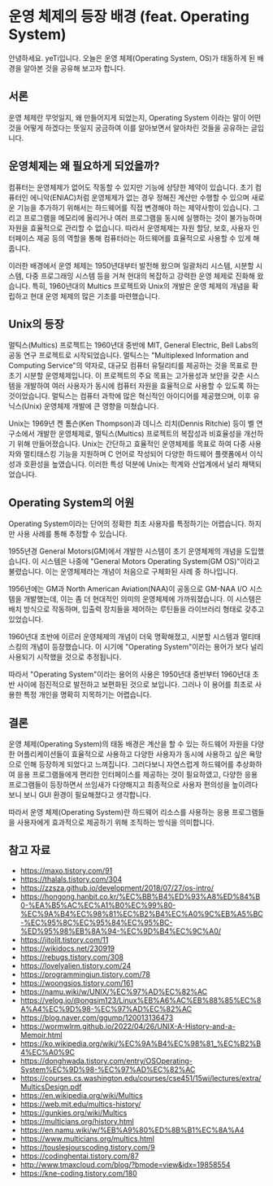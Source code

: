 # 운영 체제의 등장 배경 (feat. Operating System)

안녕하세요. yeTi입니다.
오늘은 운영 체제(Operating System, OS)가 태동하게 된 배경을 알아본 것을 공유해 보고자 합니다.

## 서론

운영 체제란 무엇일지, 왜 만들어지게 되었는지, Operating System 이라는 말이 어떤 것을 어떻게 하겠다는 뜻일지 궁금하여 이를 알아보면서 알아차린 것들을 공유하는 글입니다.

## 운영체제는 왜 필요하게 되었을까?

컴퓨터는 운영체제가 없어도 작동할 수 있지만 기능에 상당한 제약이 있습니다. 초기 컴퓨터인 에니악(ENIAC)처럼 운영체제가 없는 경우 정해진 계산만 수행할 수 있으며 새로운 기능을 추가하기 위해서는 하드웨어를 직접 변경해야 하는 제약사항이 있습니다. 그리고 프로그램을 메모리에 올리거나 여러 프로그램을 동시에 실행하는 것이 불가능하며 자원을 효율적으로 관리할 수 없습니다. 따라서 운영체제는 자원 할당, 보호, 사용자 인터페이스 제공 등의 역할을 통해 컴퓨터라는 하드웨어를 효율적으로 사용할 수 있게 해줍니다.

이러한 배경에서 운영 체제는 1950년대부터 발전해 왔으며 일괄처리 시스템, 시분할 시스템, 다중 프로그래밍 시스템 등을 거쳐 현대의 복잡하고 강력한 운영 체제로 진화해 왔습니다. 특히, 1960년대의 Multics 프로젝트와 Unix의 개발은 운영 체제의 개념을 확립하고 현대 운영 체제의 많은 기초를 마련했습니다.

## Unix의 등장

멀틱스(Multics) 프로젝트는 1960년대 중반에 MIT, General Electric, Bell Labs의 공동 연구 프로젝트로 시작되었습니다. 멀틱스는 "Multiplexed Information and Computing Service"의 약자로, 대규모 컴퓨터 유틸리티를 제공하는 것을 목표로 한 초기 시분할 운영체제입니다. 이 프로젝트의 주요 목표는 고가용성과 보안을 갖춘 시스템을 개발하여 여러 사용자가 동시에 컴퓨터 자원을 효율적으로 사용할 수 있도록 하는 것이었습니다. 멀틱스는 컴퓨터 과학에 많은 혁신적인 아이디어를 제공했으며, 이후 유닉스(Unix) 운영체제 개발에 큰 영향을 미쳤습니다.

Unix는 1969년 켄 톰슨(Ken Thompson)과 데니스 리치(Dennis Ritchie) 등이 벨 연구소에서 개발한 운영체제로, 멀틱스(Multics) 프로젝트의 복잡성과 비효율성을 개선하기 위해 만들어졌습니다. Unix는 간단하고 효율적인 운영체제를 목표로 하여 다중 사용자와 멀티태스킹 기능을 지원하며 C 언어로 작성되어 다양한 하드웨어 플랫폼에서 이식성과 호환성을 높였습니다. 이러한 특성 덕분에 Unix는 학계와 산업계에서 널리 채택되었습니다.

## Operating System의 어원

Operating System이라는 단어의 정확한 최초 사용자를 특정하기는 어렵습니다. 하지만 사용 사례를 통해 추정할 수 있습니다.

1955년경 General Motors(GM)에서 개발한 시스템이 초기 운영체제의 개념을 도입했습니다. 이 시스템은 나중에 "General Motors Operating System(GM OS)"이라고 불렸습니다. 이는 운영체제라는 개념이 처음으로 구체화된 사례 중 하나입니다.

1956년에는 GM과 North American Aviation(NAA)이 공동으로 GM-NAA I/O 시스템을 개발했는데, 이는 좀 더 현대적인 의미의 운영체제에 가까워졌습니다. 이 시스템은 배치 방식으로 작동하며, 입출력 장치들을 제어하는 루틴들을 라이브러리 형태로 갖추고 있었습니다.

1960년대 초반에 이르러 운영체제의 개념이 더욱 명확해졌고, 시분할 시스템과 멀티태스킹의 개념이 등장했습니다. 이 시기에 "Operating System"이라는 용어가 보다 널리 사용되기 시작했을 것으로 추정됩니다.

따라서 "Operating System"이라는 용어의 사용은 1950년대 중반부터 1960년대 초반 사이에 점진적으로 발전하고 보편화된 것으로 보입니다. 그러나 이 용어를 최초로 사용한 특정 개인을 명확히 지목하기는 어렵습니다.

## 결론

운영 체제(Operating System)의 태동 배경은 계산을 할 수 있는 하드웨어 자원을 다양한 어플리케이션들이 효율적으로 사용하고 다양한 사용자가 동시에 사용하고 싶은 욕망으로 인해 등장하게 되었다고 느껴집니다. 그러다보니 자연스럽게 하드웨어를 추상화하여 응용 프로그램들에게 편리한 인터페이스를 제공하는 것이 필요하였고, 다양한 응용 프로그램들이 등장하면서 쓰임새가 다양해지고 최종적으로 사용자 편의성을 높이려다보니 보니 GUI 환경이 필요해졌다고 생각합니다.

따라서 운영 체제(Operating System)란 하드웨어 리소스를 사용하는 응용 프로그램들을 사용자에게 효과적으로 제공하기 위해 조직하는 방식을 의미합니다.

## 참고 자료

- https://maxo.tistory.com/91
- https://thalals.tistory.com/304
- https://zzsza.github.io/development/2018/07/27/os-intro/
- https://hongong.hanbit.co.kr/%EC%BB%B4%ED%93%A8%ED%84%B0-%EA%B5%AC%EC%A1%B0%EC%99%80-%EC%9A%B4%EC%98%81%EC%B2%B4%EC%A0%9C%EB%A5%BC-%EC%95%8C%EC%95%84%EC%95%BC-%ED%95%98%EB%8A%94-%EC%9D%B4%EC%9C%A0/
- https://jitolit.tistory.com/11
- https://wikidocs.net/230919
- https://rebugs.tistory.com/308
- https://lovelyalien.tistory.com/24
- https://programmingjun.tistory.com/78
- https://woongsios.tistory.com/161
- https://namu.wiki/w/UNIX/%EC%97%AD%EC%82%AC
- https://velog.io/@ongsim123/Linux%EB%A6%AC%EB%88%85%EC%8A%A4%EC%9D%98-%EC%97%AD%EC%82%AC
- https://blog.naver.com/ggump/120013136473
- https://wormwlrm.github.io/2022/04/26/UNIX-A-History-and-a-Memoir.html
- https://ko.wikipedia.org/wiki/%EC%9A%B4%EC%98%81_%EC%B2%B4%EC%A0%9C
- https://donghwada.tistory.com/entry/OSOperating-System%EC%9D%98-%EC%97%AD%EC%82%AC
- https://courses.cs.washington.edu/courses/cse451/15wi/lectures/extra/MulticsDesign.pdf
- https://en.wikipedia.org/wiki/Multics
- https://web.mit.edu/multics-history/
- https://gunkies.org/wiki/Multics
- https://multicians.org/history.html
- https://en.namu.wiki/w/%EB%A9%80%ED%8B%B1%EC%8A%A4
- https://www.multicians.org/multics.html
- https://touslesjourscoding.tistory.com/9
- https://codinghentai.tistory.com/87
- http://www.tmaxcloud.com/blog/?bmode=view&idx=19858554
- https://kne-coding.tistory.com/180

